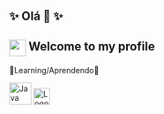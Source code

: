 

<!--
**manicpixiecat/manicpixiecat** is a ✨ _special_ ✨ repository because its `README.md` (this file) appears on your GitHub profile.

Here are some ideas to get you started:
- 👯 I’m looking to collaborate on ...
- 🤔 I’m looking for help with ...
- 💬 Ask me about ...
- 📫 How to reach me: ...
- 😄 Pronouns: ...
- ⚡ Fun fact: ...
-->
## ✨ Olá 👋 ✨

## <img src="https://cdn-icons-png.flaticon.com/512/6988/6988878.png" width="30" style="vertical-align: text-top;" /> Welcome to my profile <span style="font-size: 0.8em;"></span> 




🌱Learning/Aprendendo🌱
 
  
  <img src="https://cdn.jsdelivr.net/gh/devicons/devicon@latest/icons/java/java-original-wordmark.svg" 
  width="40"
  height="40"
  alt="Java Logo" /> <img src="https://cdn.jsdelivr.net/gh/devicons/devicon@latest/icons/javascript/javascript-original.svg"
  width="30"
  height="30"
  alt= "Logo Javascrit" />

